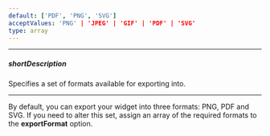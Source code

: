 ```yaml
---
default: ['PDF', 'PNG', 'SVG']
acceptValues: 'PNG' | 'JPEG' | 'GIF' | 'PDF' | 'SVG'
type: array
---
```

---
##### shortDescription
Specifies a set of formats available for exporting into.

---
By default, you can export your widget into three formats: PNG, PDF and SVG. If you need to alter this set, assign an array of the required formats to the **exportFormat** option.